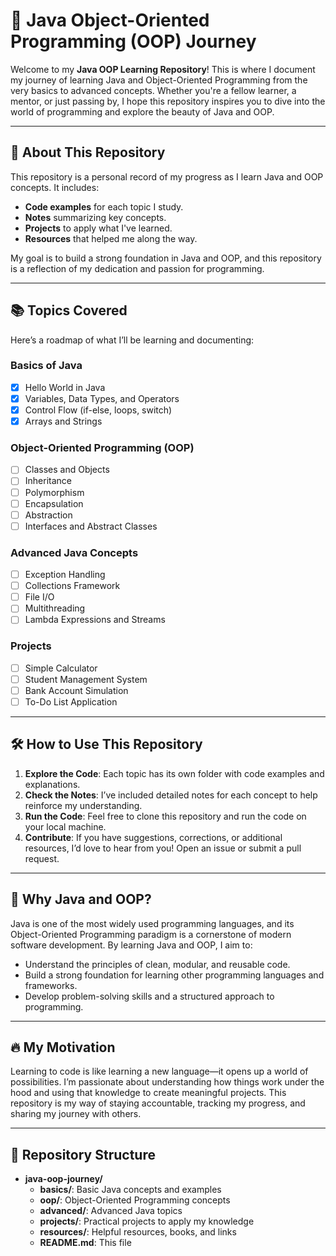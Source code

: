 # 🚀 Java Object-Oriented Programming (OOP) Journey

Welcome to my **Java OOP Learning Repository**! This is where I document my journey of learning Java and Object-Oriented Programming from the very basics to advanced concepts. Whether you're a fellow learner, a mentor, or just passing by, I hope this repository inspires you to dive into the world of programming and explore the beauty of Java and OOP.

---

## 🌟 About This Repository

This repository is a personal record of my progress as I learn Java and OOP concepts. It includes:
- **Code examples** for each topic I study.
- **Notes** summarizing key concepts.
- **Projects** to apply what I've learned.
- **Resources** that helped me along the way.

My goal is to build a strong foundation in Java and OOP, and this repository is a reflection of my dedication and passion for programming.

---

## 📚 Topics Covered

Here’s a roadmap of what I’ll be learning and documenting:

### Basics of Java
- [x] Hello World in Java
- [x] Variables, Data Types, and Operators
- [x] Control Flow (if-else, loops, switch)
- [x] Arrays and Strings

### Object-Oriented Programming (OOP)
- [ ] Classes and Objects
- [ ] Inheritance
- [ ] Polymorphism
- [ ] Encapsulation
- [ ] Abstraction
- [ ] Interfaces and Abstract Classes

### Advanced Java Concepts
- [ ] Exception Handling
- [ ] Collections Framework
- [ ] File I/O
- [ ] Multithreading
- [ ] Lambda Expressions and Streams

### Projects
- [ ] Simple Calculator
- [ ] Student Management System
- [ ] Bank Account Simulation
- [ ] To-Do List Application

---

## 🛠️ How to Use This Repository

1. **Explore the Code**: Each topic has its own folder with code examples and explanations.
2. **Check the Notes**: I’ve included detailed notes for each concept to help reinforce my understanding.
3. **Run the Code**: Feel free to clone this repository and run the code on your local machine.
4. **Contribute**: If you have suggestions, corrections, or additional resources, I’d love to hear from you! Open an issue or submit a pull request.

---

## 🧠 Why Java and OOP?

Java is one of the most widely used programming languages, and its Object-Oriented Programming paradigm is a cornerstone of modern software development. By learning Java and OOP, I aim to:
- Understand the principles of clean, modular, and reusable code.
- Build a strong foundation for learning other programming languages and frameworks.
- Develop problem-solving skills and a structured approach to programming.

---

## 🔥 My Motivation

Learning to code is like learning a new language—it opens up a world of possibilities. I’m passionate about understanding how things work under the hood and using that knowledge to create meaningful projects. This repository is my way of staying accountable, tracking my progress, and sharing my journey with others.

---

## 📂 Repository Structure

- **java-oop-journey/**
  - **basics/**: Basic Java concepts and examples
  - **oop/**: Object-Oriented Programming concepts
  - **advanced/**: Advanced Java topics
  - **projects/**: Practical projects to apply my knowledge
  - **resources/**: Helpful resources, books, and links
  - **README.md**: This file